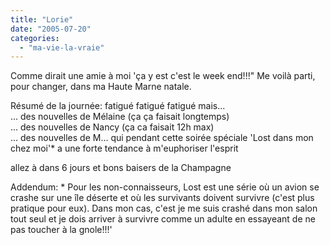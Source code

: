 ```yaml
---
title: "Lorie"
date: "2005-07-20"
categories: 
  - "ma-vie-la-vraie"
---
```


  
Comme dirait une amie à moi 'ça y est c'est le week end!!!" Me voilà parti, pour changer, dans ma Haute Marne natale.  
  
Résumé de la journée: fatigué fatigué fatigué mais...  
... des nouvelles de Mélaine (ça ça faisait longtemps)  
... des nouvelles de Nancy (ça ca faisait 12h max)  
... des nouvelles de M... qui pendant cette soirée spéciale 'Lost dans mon chez moi'\* a une forte tendance à m'euphoriser l'esprit  
  
allez à dans 6 jours et bons baisers de la Champagne  
  
Addendum: \* Pour les non-connaisseurs, Lost est une série où un avion se crashe sur une île déserte et où les survivants doivent survivre (c'est plus pratique pour eux). Dans mon cas, c'est je me suis crashé dans mon salon tout seul et je dois arriver à survivre comme un adulte en essayeant de ne pas toucher à la gnole!!!'
